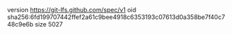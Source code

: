 version https://git-lfs.github.com/spec/v1
oid sha256:6fd199707442ffef2a61c9bee4918c6353193c07613d0a358be7f40c748c9e6b
size 5027
